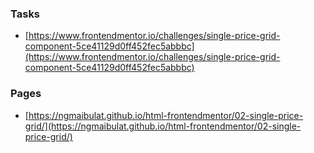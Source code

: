 ### Tasks

- [https://www.frontendmentor.io/challenges/single-price-grid-component-5ce41129d0ff452fec5abbbc](https://www.frontendmentor.io/challenges/single-price-grid-component-5ce41129d0ff452fec5abbbc)

### Pages

- [https://ngmaibulat.github.io/html-frontendmentor/02-single-price-grid/](https://ngmaibulat.github.io/html-frontendmentor/02-single-price-grid/)
